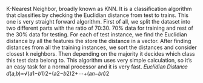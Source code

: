 K-Nearest Neighbor, broadly known as KNN. It is a classification algorithm that classifies by checking the Euclidian distance from test to trains. This one is very straight forward algorithm.
First of all, we split the dataset into two different parts with the ratio of 70:30. 70% data for training and rest of the 30% data for testing.
For each of test instance, we find the Euclidian distance by all the features the store the distance in a vector. After finding distances from all the training instances, we sort the distances and consider closest k neighbors. Then depending on the majority it decides which class this test data belong to.
This algorithm uses very simple calculation, so it’s an easy task for a normal processor and it is very fast.
𝐸𝑢𝑐𝑙𝑖𝑑𝑖𝑎𝑛 𝐷𝑖𝑠𝑡𝑎𝑛𝑐𝑒 𝑑(𝑎,𝑏)=√(𝑎1−𝑏1)2+(𝑎2−𝑏2)2+⋯+(𝑎𝑛−𝑏𝑛)2
